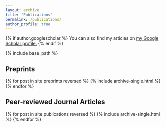 ```yaml
---
layout: archive
title: "Publications"
permalink: /publications/
author_profile: true
---
```


{% if author.googlescholar %}
  You can also find my articles on <u><a href="{{author.googlescholar}}">my Google Scholar profile</a>.</u>
{% endif %}

{% include base_path %}

## Preprints

{% for post in site.preprints reversed %}
  {% include archive-single.html %}
{% endfor %}

## Peer-reviewed Journal Articles

{% for post in site.publications reversed %}
  {% include archive-single.html %}
{% endfor %}
